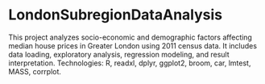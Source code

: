 # LondonSubregionDataAnalysis
This project analyzes socio-economic and demographic factors affecting median house prices in Greater London using 2011 census data. It includes data loading, exploratory analysis, regression modeling, and result interpretation. Technologies: R, readxl, dplyr, ggplot2, broom, car, lmtest, MASS, corrplot.
